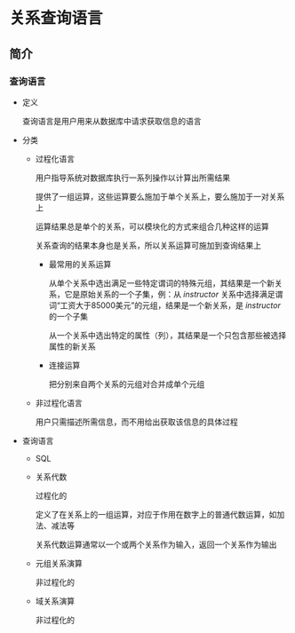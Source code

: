 # 关系查询语言

## 简介

### 查询语言

- 定义

  查询语言是用户用来从数据库中请求获取信息的语言

- 分类

  + 过程化语言

    用户指导系统对数据库执行一系列操作以计算出所需结果

    提供了一组运算，这些运算要么施加于单个关系上，要么施加于一对关系上

    运算结果总是单个的关系，可以模块化的方式来组合几种这样的运算

    关系查询的结果本身也是关系，所以关系运算可施加到查询结果上

    * 最常用的关系运算

    	从单个关系中选出满足一些特定谓词的特殊元组，其结果是一个新关系，它是原始关系的一个子集，例：从 *instructor* 关系中选择满足谓词“工资大于85000美元”的元组，结果是一个新关系，是 *instructor* 的一个子集
    	
    	从一个关系中选出特定的属性（列），其结果是一个只包含那些被选择属性的新关系

    * 连接运算

      把分别来自两个关系的元组对合并成单个元组

  + 非过程化语言

    用户只需描述所需信息，而不用给出获取该信息的具体过程

- 查询语言

  + SQL

  + 关系代数

    过程化的

    定义了在关系上的一组运算，对应于作用在数字上的普通代数运算，如加法、减法等

    关系代数运算通常以一个或两个关系作为输入，返回一个关系作为输出

  + 元组关系演算

    非过程化的
  
  + 域关系演算
  
    非过程化的